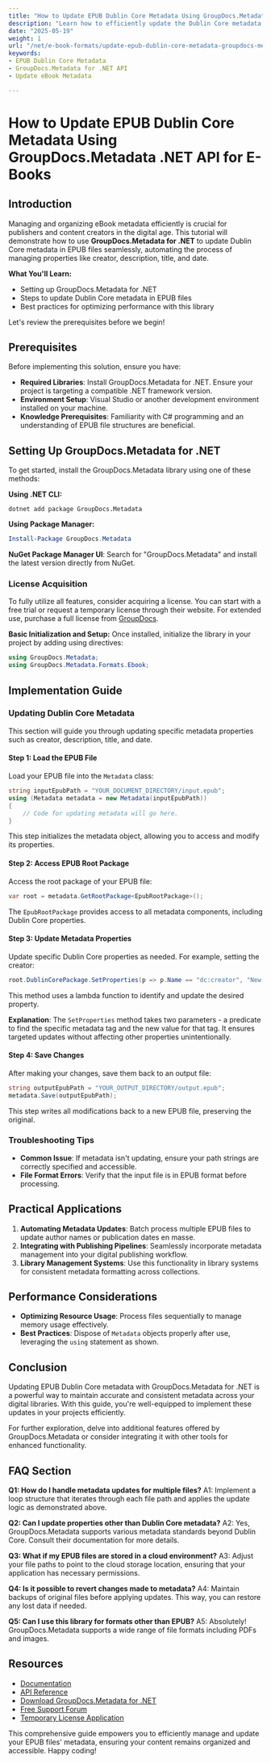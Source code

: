 ```yaml
---
title: "How to Update EPUB Dublin Core Metadata Using GroupDocs.Metadata .NET API for E-Books"
description: "Learn how to efficiently update the Dublin Core metadata of your EPUB files using GroupDocs.Metadata for .NET. Streamline eBook management with this step-by-step guide."
date: "2025-05-19"
weight: 1
url: "/net/e-book-formats/update-epub-dublin-core-metadata-groupdocs-metadata-net/"
keywords:
- EPUB Dublin Core Metadata
- GroupDocs.Metadata for .NET API
- Update eBook Metadata

---
```



# How to Update EPUB Dublin Core Metadata Using GroupDocs.Metadata .NET API for E-Books

## Introduction

Managing and organizing eBook metadata efficiently is crucial for publishers and content creators in the digital age. This tutorial will demonstrate how to use **GroupDocs.Metadata for .NET** to update Dublin Core metadata in EPUB files seamlessly, automating the process of managing properties like creator, description, title, and date.

**What You'll Learn:**
- Setting up GroupDocs.Metadata for .NET
- Steps to update Dublin Core metadata in EPUB files
- Best practices for optimizing performance with this library

Let's review the prerequisites before we begin!

## Prerequisites

Before implementing this solution, ensure you have:
- **Required Libraries**: Install GroupDocs.Metadata for .NET. Ensure your project is targeting a compatible .NET framework version.
- **Environment Setup**: Visual Studio or another development environment installed on your machine.
- **Knowledge Prerequisites**: Familiarity with C# programming and an understanding of EPUB file structures are beneficial.

## Setting Up GroupDocs.Metadata for .NET

To get started, install the GroupDocs.Metadata library using one of these methods:

**Using .NET CLI:**
```shell
dotnet add package GroupDocs.Metadata
```

**Using Package Manager:**
```powershell
Install-Package GroupDocs.Metadata
```

**NuGet Package Manager UI**: 
Search for "GroupDocs.Metadata" and install the latest version directly from NuGet.

### License Acquisition

To fully utilize all features, consider acquiring a license. You can start with a free trial or request a temporary license through their website. For extended use, purchase a full license from [GroupDocs](https://purchase.groupdocs.com/).

**Basic Initialization and Setup:**
Once installed, initialize the library in your project by adding using directives:
```csharp
using GroupDocs.Metadata;
using GroupDocs.Metadata.Formats.Ebook;
```

## Implementation Guide

### Updating Dublin Core Metadata

This section will guide you through updating specific metadata properties such as creator, description, title, and date.

#### Step 1: Load the EPUB File

Load your EPUB file into the `Metadata` class:
```csharp
string inputEpubPath = "YOUR_DOCUMENT_DIRECTORY/input.epub";
using (Metadata metadata = new Metadata(inputEpubPath))
{
    // Code for updating metadata will go here.
}
```
This step initializes the metadata object, allowing you to access and modify its properties.

#### Step 2: Access EPUB Root Package

Access the root package of your EPUB file:
```csharp
var root = metadata.GetRootPackage<EpubRootPackage>();
```
The `EpubRootPackage` provides access to all metadata components, including Dublin Core properties.

#### Step 3: Update Metadata Properties

Update specific Dublin Core properties as needed. For example, setting the creator:
```csharp
root.DublinCorePackage.SetProperties(p => p.Name == "dc:creator", "New Creator Name");
```
This method uses a lambda function to identify and update the desired property.

**Explanation**: The `SetProperties` method takes two parameters - a predicate to find the specific metadata tag and the new value for that tag. It ensures targeted updates without affecting other properties unintentionally.

#### Step 4: Save Changes

After making your changes, save them back to an output file:
```csharp
string outputEpubPath = "YOUR_OUTPUT_DIRECTORY/output.epub";
metadata.Save(outputEpubPath);
```
This step writes all modifications back to a new EPUB file, preserving the original.

### Troubleshooting Tips

- **Common Issue**: If metadata isn't updating, ensure your path strings are correctly specified and accessible.
- **File Format Errors**: Verify that the input file is in EPUB format before processing.

## Practical Applications

1. **Automating Metadata Updates**: Batch process multiple EPUB files to update author names or publication dates en masse.
2. **Integrating with Publishing Pipelines**: Seamlessly incorporate metadata management into your digital publishing workflow.
3. **Library Management Systems**: Use this functionality in library systems for consistent metadata formatting across collections.

## Performance Considerations

- **Optimizing Resource Usage**: Process files sequentially to manage memory usage effectively.
- **Best Practices**: Dispose of `Metadata` objects properly after use, leveraging the `using` statement as shown.

## Conclusion

Updating EPUB Dublin Core metadata with GroupDocs.Metadata for .NET is a powerful way to maintain accurate and consistent metadata across your digital libraries. With this guide, you're well-equipped to implement these updates in your projects efficiently.

For further exploration, delve into additional features offered by GroupDocs.Metadata or consider integrating it with other tools for enhanced functionality.

## FAQ Section

**Q1: How do I handle metadata updates for multiple files?**
A1: Implement a loop structure that iterates through each file path and applies the update logic as demonstrated above.

**Q2: Can I update properties other than Dublin Core metadata?**
A2: Yes, GroupDocs.Metadata supports various metadata standards beyond Dublin Core. Consult their documentation for more details.

**Q3: What if my EPUB files are stored in a cloud environment?**
A3: Adjust your file paths to point to the cloud storage location, ensuring that your application has necessary permissions.

**Q4: Is it possible to revert changes made to metadata?**
A4: Maintain backups of original files before applying updates. This way, you can restore any lost data if needed.

**Q5: Can I use this library for formats other than EPUB?**
A5: Absolutely! GroupDocs.Metadata supports a wide range of file formats including PDFs and images.

## Resources
- [Documentation](https://docs.groupdocs.com/metadata/net/)
- [API Reference](https://reference.groupdocs.com/metadata/net/)
- [Download GroupDocs.Metadata for .NET](https://releases.groupdocs.com/metadata/net/)
- [Free Support Forum](https://forum.groupdocs.com/c/metadata/)
- [Temporary License Application](https://purchase.groupdocs.com/temporary-license/)

This comprehensive guide empowers you to efficiently manage and update your EPUB files' metadata, ensuring your content remains organized and accessible. Happy coding!

